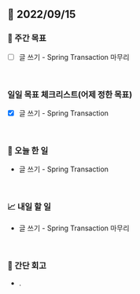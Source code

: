 ## 📅 2022/09/15


### 👏 주간 목표

- [ ] 글 쓰기 - Spring Transaction 마무리

<br/>

### 일일 목표 체크리스트(어제 정한 목표)

- [x] 글 쓰기 - Spring Transaction

<br/>

### 💯 오늘 한 일

- 글 쓰기 - Spring Transaction

<br/>

### 📈 내일 할 일

- 글 쓰기 - Spring Transaction 마무리

<br/>

### 🤔 간단 회고

- .
